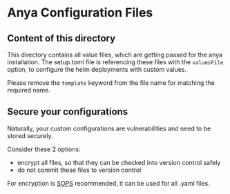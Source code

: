 # Anya Configuration Files
## Content of this directory
This directory contains all value files, which are getting passed for the anya installation. The setup.toml file is referencing these files with the `valuesFile` option, to configure the helm deployments with custom values.

Please remove the `template` keyword from the file name for matching the required name.

## Secure your configurations
Naturally, your custom configurations are vulnerabilities and need to be stored securely.

Consider these 2 options:
- encrypt all files, so that they can be checked into version control safely
- do not commit these files to version control


For encryption is [SOPS](https://github.com/mozilla/sops) recommended, it can be used for all .yaml files.
